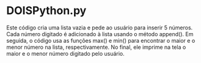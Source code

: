 # DOISPython.py

Este código cria uma lista vazia e pede ao usuário para inserir 5 números. Cada número digitado é adicionado à lista usando o método append(). 
Em seguida, o código usa as funções max() e min() para encontrar o maior e o menor número na lista, respectivamente. 
No final, ele imprime na tela o maior e o menor número digitado pelo usuário.
